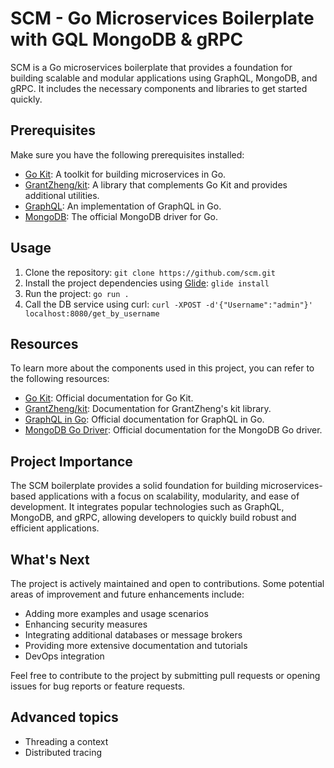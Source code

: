 # SCM - Go Microservices Boilerplate with GQL MongoDB & gRPC

SCM is a Go microservices boilerplate that provides a foundation for building scalable and modular applications using GraphQL, MongoDB, and gRPC. It includes the necessary components and libraries to get started quickly.

## Prerequisites

Make sure you have the following prerequisites installed:

- [Go Kit](https://github.com/go-kit/kit): A toolkit for building microservices in Go.
- [GrantZheng/kit](https://github.com/GrantZheng/kit): A library that complements Go Kit and provides additional utilities.
- [GraphQL](https://github.com/graphql-go/graphql): An implementation of GraphQL in Go.
- [MongoDB](https://gopkg.in/mgo.v2): The official MongoDB driver for Go.

## Usage

1. Clone the repository: `git clone https://github.com/scm.git`
2. Install the project dependencies using [Glide](https://glide.sh/): `glide install`
3. Run the project: `go run .`
4. Call the DB service using curl: `curl -XPOST -d'{"Username":"admin"}' localhost:8080/get_by_username `

## Resources

To learn more about the components used in this project, you can refer to the following resources:

- [Go Kit](https://github.com/go-kit/kit): Official documentation for Go Kit.
- [GrantZheng/kit](https://github.com/GrantZheng/kit): Documentation for GrantZheng's kit library.
- [GraphQL in Go](https://github.com/graphql-go/graphql): Official documentation for GraphQL in Go.
- [MongoDB Go Driver](https://gopkg.in/mgo.v2): Official documentation for the MongoDB Go driver.

## Project Importance

The SCM boilerplate provides a solid foundation for building microservices-based applications with a focus on scalability, modularity, and ease of development. It integrates popular technologies such as GraphQL, MongoDB, and gRPC, allowing developers to quickly build robust and efficient applications.

## What's Next

The project is actively maintained and open to contributions. Some potential areas of improvement and future enhancements include:

- Adding more examples and usage scenarios
- Enhancing security measures
- Integrating additional databases or message brokers
- Providing more extensive documentation and tutorials
- DevOps integration

Feel free to contribute to the project by submitting pull requests or opening issues for bug reports or feature requests.

## Advanced topics

- Threading a context
- Distributed tracing
